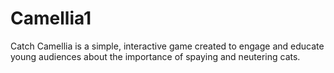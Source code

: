 # Camellia1

Catch Camellia is a simple, interactive game created to engage and educate young audiences about the importance of spaying and neutering cats.

